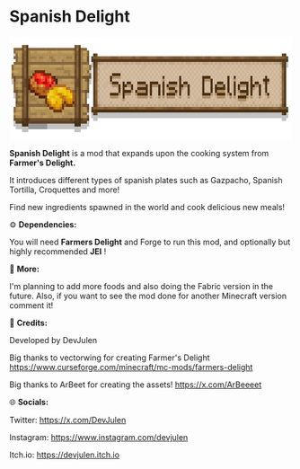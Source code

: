 # Spanish Delight


<!---<a href="https://www.curseforge.com/minecraft/mc-mods/farmers-delight">
  <img src="http://cf.way2muchnoise.eu/full_892827_downloads.svg" alt="Curseforge Downloads">
</a>--->


<p dir="auto"><img style="display: block; margin-left: auto; margin-right: auto;" src="src/main/resources/spanishdelightbanner.png" alt="Crabber's Delight" width="675" height="185" /></p>
<p style="text-align: left;"><span style="font-size: 14px;"><strong>Spanish Delight</strong> is a mod that expands upon the cooking system from <strong>Farmer's Delight.</strong></span></p>
<p><span style="font-size: 14px;">It introduces different types of spanish plates such as Gazpacho, Spanish Tortilla, Croquettes and more! </span><span style="font-size: 14px;"><br /></span></p>
<p><span style="font-size: 14px;">Find new ingredients spawned in the world and cook delicious new meals! </span><span style="font-size: 14px;"><br /></span></p>

<p dir="auto"><span style="font-size: 14px;">⚙️ <strong>Dependencies:</strong></span></p>
<p dir="auto"><span style="font-size: 14px;">You will need <strong>Farmers Delight</strong> and Forge to run this mod, and optionally but highly recommended <strong>JEI</strong> !</span></p>
<p dir="auto"><span style="font-size: 14px;">🧾 <strong>More:</strong></span></p>
<p dir="auto"><span style="font-size: 14px;">I'm planning to add more foods and also doing the Fabric version in the future. Also, if you want to see the mod done for another Minecraft version comment it!</span></p>
<p dir="auto"><span style="font-size: 14px;">📝 <strong>Credits:</strong></span></p>
<p dir="auto"><span style="font-size: 14px;">Developed by DevJulen</span></p>
<p dir="auto"><span style="font-size: 14px;">Big thanks to vectorwing for creating Farmer's Delight <a href="https://www.curseforge.com/minecraft/mc-mods/farmers-delight" rel="nofollow">https://www.curseforge.com/minecraft/mc-mods/farmers-delight</a></span></p>
<p dir="auto"><span style="font-size: 14px;">Big thanks to ArBeet for creating the assets! <a href="https://x.com/ArBeeeet">https://x.com/ArBeeeet</a></span></p>
<p dir="auto"><span style="font-size: 14px;">🌐 <strong>Socials:</strong></span></p>
<p dir="auto"><span style="font-size: 14px;">Twitter: <a href="https://x.com/DevJulen" rel="nofollow">https://x.com/DevJulen</a></span></p>
<p dir="auto"><span style="font-size: 14px;">Instagram: <a href="https://www.instagram.com/devjulen/" rel="nofollow">https://www.instagram.com/devjulen</a></span></p>
<p dir="auto"><span style="font-size: 14px;">Itch.io: <a href="https://devjulen.itch.io" rel="nofollow">https://devjulen.itch.io</a></span></p>
<p dir="auto"><span style="font-size: 14px;">&nbsp;</span></p>
